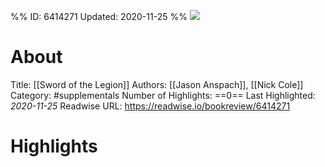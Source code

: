 %%
ID: 6414271
Updated: 2020-11-25
%%
![](https://images-na.ssl-images-amazon.com/images/I/51Gy8H-SNFL._SL500_.jpg)

# About
Title: [[Sword of the Legion]]
Authors: [[Jason Anspach]], [[Nick Cole]]
Category: #supplementals
Number of Highlights: ==0==
Last Highlighted: *2020-11-25*
Readwise URL: https://readwise.io/bookreview/6414271

# Highlights 